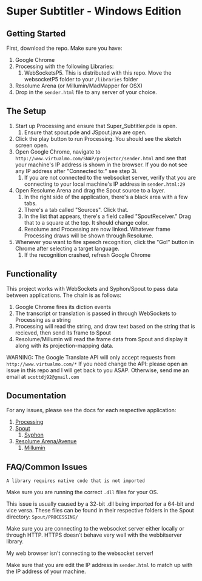 # Super Subtitler - Windows Edition

## Getting Started
First, download the repo.
Make sure you have:

1. Google Chrome
2. Processing with the following Libraries:
	1. WebSocketsP5. This is distributed with this repo. Move the websocketP5 folder to your `/libraries` folder
3. Resolume Arena (or Millumin/MadMapper for OSX)
4. Drop in the `sender.html` file to any server of your choice.

## The Setup
1. Start up Processing and ensure that Super_Subtitler.pde is open.
	1. Ensure that spout.pde and JSpout.java are open.
2. Click the play button to run Processing. You should see the sketch screen open.
3. Open Google Chrome, navigate to ```http://www.virtualmo.com/SNAP/projector/sender.html``` and see that your machine's IP address is shown in the browser. If you do not see any IP address after "Connected to:" see step 3i.
	1. If you are not connected to the websocket server, verify that you are connecting to your local machine's IP address in ```sender.html:29```
4. Open Resolume Arena and drag the Spout source to a layer.
	1. In the right side of the application, there's a black area with a few tabs.
	2. There's a tab called "Sources". Click that.
	3. In the list that appears, there's a field called "SpoutReceiver." Drag that to a square at the top. It should change color.
	4. Resolume and Processing are now linked. Whatever frame Processing draws will be shown through Resolume.
5. Whenever you want to fire speech recognition, click the "Go!" button in Chrome after selecting a target language.
	1. If the recognition crashed, refresh Google Chrome

## Functionality
This project works with WebSockets and Syphon/Spout to pass data between applications.
The chain is as follows:

1. Google Chrome fires its diction events
2. The transcript or translation is passed in through WebSockets to Processing as a string
3. Processing will read the string, and draw text based on the string that is recieved, then send its frame to Spout
4. Resolume/Millumin will read the frame data from Spout and display it along with its projection-mapping data.

WARNING: The Google Translate API will only accept requests from ```http://www.virtualmo.com/*```
If you need change the API: please open an issue in this repo and I will get back to you ASAP. Otherwise, send me an email at ```scottdj92@gmail.com```

## Documentation
For any issues, please see the docs for each respective application:

1. [Processing](https://processing.org/reference/)
2. [Spout](http://spout.zeal.co/)
	1. [Syphon](http://syphon.v002.info/)
3. [Resolume Arena/Avenue](https://resolume.com/)
	1. [Millumin](https://millumin2.com)


## FAQ/Common Issues
```A library requires native code that is not imported```

Make sure you are running the correct ```.dll``` files for your OS. 

This issue is usually caused by a 32-bit .dll being imported for a 64-bit and vice versa. These files can be found in their respective folders in the Spout directory: ```Spout/PROCESSING/```

Make sure you are connecting to the websocket server either locally or through HTTP. HTTPS doesn't behave very well with the webbitserver library.

My web browser isn't connecting to the websocket server!

Make sure that you are edit the IP address in ```sender.html``` to match up with the IP address of your machine.